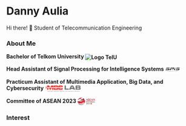 # Danny Aulia

Hi there! 👋
Student of Telecommunication Engineering

### About Me

**Bachelor of Telkom University <img src="assets/img\telu.png" height="20em" align="center" alt="Logo TelU" title="Logo TelU"/>**


**Head Assistant of Signal Processing for Intelligence Systems <img src="assets/img\Logo SPIS.png" height="20em" align="center" alt="Logo SPIS" title="Logo SPIS"/>**


**Practicum Assistant of Multimedia Application, Big Data, and Cybersecurity <img src="assets/img\Logo MBC.png" height="20em" align="center" alt="Logo MBC" title="Logo MBC"/>**


**Committee of ASEAN 2023 <img src="assets/img\ASEAN Indonesia 2023 Logo.png" height="20em" align="center" alt="Logo ASEAN Indonesia 2023" title="Logo Asean Indonesia 2023"/>**


### Interest


<!--
**dannyauliaa/dannyauliaa** is a ✨ _special_ ✨ repository because its `README.md` (this file) appears on your GitHub profile.

Here are some ideas to get you started:

# 🔭 I’m currently working on myself it
- 🌱 I’m currently learning ...
- 👯 I’m looking to collaborate on ...
- 🤔 I’m looking for help with ...
- 💬 Ask me about ...
- 📫 How to reach me: ...
- 😄 Pronouns: ...
- ⚡ Fun fact: ...
-->

